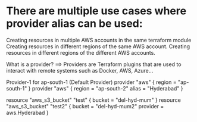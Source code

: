 There are multiple use cases where provider alias can be used:
==============================================================

Creating resources in multiple AWS accounts in the same terraform module
Creating resources in different regions of the same AWS account. 
Creating resources in different regions of the different AWS accounts.

What is a provider? 
==> Providers are Terraform plugins that are used to interact with remote systems such as Docker, AWS, Azure…

Provider-1 for ap-south-1 (Default Provider)
provider "aws" { region = "ap-south-1" } provider "aws" { region = "ap-south-2" alias = "Hyderabad" }

resource "aws_s3_bucket" "test" { bucket = "del-hyd-mum" } 
resource "aws_s3_bucket" "test2" { bucket = "del-hyd-mum2" provider = aws.Hyderabad }
